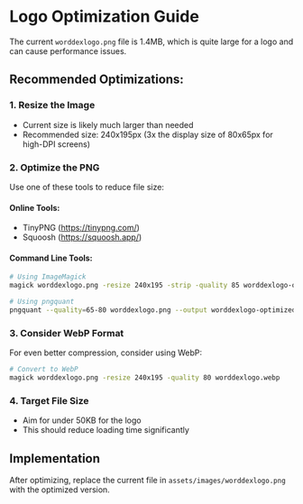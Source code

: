 # Logo Optimization Guide

The current `worddexlogo.png` file is 1.4MB, which is quite large for a logo and can cause performance issues.

## Recommended Optimizations:

### 1. Resize the Image
- Current size is likely much larger than needed
- Recommended size: 240x195px (3x the display size of 80x65px for high-DPI screens)

### 2. Optimize the PNG
Use one of these tools to reduce file size:

#### Online Tools:
- TinyPNG (https://tinypng.com/)
- Squoosh (https://squoosh.app/)

#### Command Line Tools:
```bash
# Using ImageMagick
magick worddexlogo.png -resize 240x195 -strip -quality 85 worddexlogo-optimized.png

# Using pngquant
pngquant --quality=65-80 worddexlogo.png --output worddexlogo-optimized.png
```

### 3. Consider WebP Format
For even better compression, consider using WebP:
```bash
# Convert to WebP
magick worddexlogo.png -resize 240x195 -quality 80 worddexlogo.webp
```

### 4. Target File Size
- Aim for under 50KB for the logo
- This should reduce loading time significantly

## Implementation
After optimizing, replace the current file in `assets/images/worddexlogo.png` with the optimized version. 